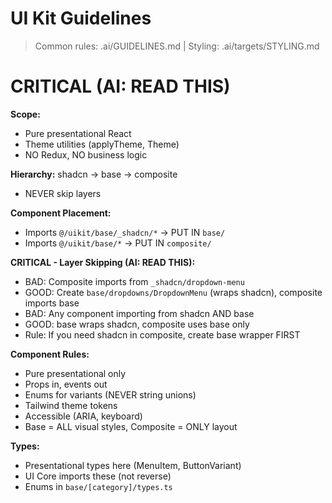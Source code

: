# UI Kit Guidelines

> Common rules: .ai/GUIDELINES.md | Styling: .ai/targets/STYLING.md

# CRITICAL (AI: READ THIS)

**Scope:**
- Pure presentational React
- Theme utilities (applyTheme, Theme)
- NO Redux, NO business logic

**Hierarchy:** shadcn -> base -> composite
- NEVER skip layers

**Component Placement:**
- Imports `@/uikit/base/_shadcn/*` -> PUT IN `base/`
- Imports `@/uikit/base/*` -> PUT IN `composite/`

**CRITICAL - Layer Skipping (AI: READ THIS):**
- BAD: Composite imports from `_shadcn/dropdown-menu`
- GOOD: Create `base/dropdowns/DropdownMenu` (wraps shadcn), composite imports base
- BAD: Any component importing from shadcn AND base
- GOOD: base wraps shadcn, composite uses base only
- Rule: If you need shadcn in composite, create base wrapper FIRST

**Component Rules:**
- Pure presentational only
- Props in, events out
- Enums for variants (NEVER string unions)
- Tailwind theme tokens
- Accessible (ARIA, keyboard)
- Base = ALL visual styles, Composite = ONLY layout

**Types:**
- Presentational types here (MenuItem, ButtonVariant)
- UI Core imports these (not reverse)
- Enums in `base/[category]/types.ts`
